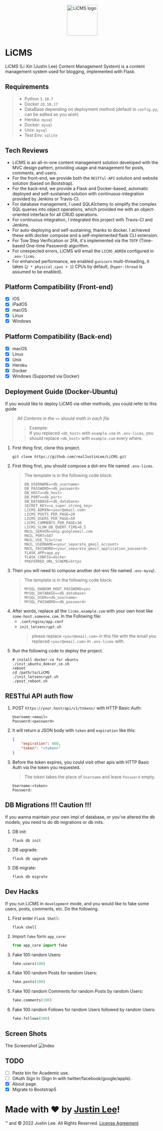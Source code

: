 <p align="center"><img width="100" src="app_core/static/img/logo.svg" alt="LiCMS logo"></p>

# LiCMS

LiCMS (Li Xin (Justin Lee) Content Management System) is a content management system used for blogging, implemented with
Flask.

## Requirements

> - Python `3.10.7`
> - Docker `20.10.17`
> - DataBase depending on deployment method (default in `config.py`, can be edited as you wish)
> - Heroku: `mysql`
> - Docker: `mysql`
> - Unix: `mysql`
> - Test Env: `sqlite`

## Tech Reviews

- LiCMS is an all-in-one content management solution developed with the MVC design pattern, providing usage and
  management for posts, comments, and users.
- For the front-end, we provide both the `RESTful-API` solution and website solution (based on Bootstrap).
- For the back-end, we provide a Flask and Docker-based, automatic deployed and self-sustained solution with
  continuous-integration provided by Jenkins or Travis-CI.
- For database management, I used SQLAlchemy to simplify the complex SQL queries into object operations, which provided
  me with an object-oriented interface for all CRUD operations.
- For continuous integration, I integrated this project with Travis-CI and Jenkins.
- For auto-deploying and self-sustaining, thanks to docker. I achieved these with docker compose and a self-implemented
  flask CLI extension.
- For Tow Step Verification or 2FA, it's implemented via the `TOTP` (Time-based One-time Password) algorithm.
- For unexpected errors, LiCMS will email the `LICMS_ADMIN` configured in `.env-licms`.
- For enhanced performance, we enabled `gunicorn` multi-threading, it takes (`2 * physical_cpus + 1`) CPUs by
  default, (`hyper-thread` is assumed to be enabled).

## Platform Compatibility (Front-end)

- [x] iOS
- [x] iPadOS
- [x] macOS
- [x] Linux
- [x] Windows

## Platform Compatibility (Back-end)

- [x] macOS
- [x] Linux
- [x] Unix
- [x] Heroku
- [x] Docker
- [x] Windows (Supported via Docker)

## Deployment Guide (Docker-Ubuntu)

If you would like to deploy LiCMS via other methods, you could refer to this guide

> *All Contents in the `<>` should math in each file*
> > Example:  
> > If you replaced `<db_host>` with `example.com` in `.env-licms`, you should replace `<db_host>` with `example.com`
> > every where.

1. First thing first, clone this project.
   ```shell script
   git clone https://github.com/realJustinLee/LiCMS.git
   ```
1. First thing first, you should compose a dot-env file named `.env-licms`.
   > The template is in the following code block:
   > ```text
   > DB_USERNAME=<db_username>
   > DB_PASSWORD=<db_password>
   > DB_HOST=<db_host>
   > DB_PORT=<db_port>
   > DB_DATABASE=<db_database>
   > SECRET_KEY=<a_super_strong_key>
   > LICMS_ADMIN=<your@email.com>
   > LICMS_POSTS_PER_PAGE=20
   > LICMS_USERS_PER_PAGE=50
   > LICMS_COMMENTS_PER_PAGE=30
   > LICMS_SLOW_DB_QUERY_TIME=0.5
   > MAIL_SERVER=smtp.googlemail.com
   > MAIL_PORT=587
   > MAIL_USE_TLS=true
   > MAIL_USERNAME=<your_separate_gmail_account>
   > MAIL_PASSWORD=<your_separate_gmail_application_password>
   > FLASK_APP=app.py
   > FLASK_CONFIG=docker
   > PREFERRED_URL_SCHEME=https
   > ```
1. Then you will need to compose another dot-env file named `.env-mysql`.
   > The template is in the following code block:
   > ```text
   > MYSQL_RANDOM_ROOT_PASSWORD=yes
   > MYSQL_DATABASE=<db_database>
   > MYSQL_USER=<db_username>
   > MYSQL_PASSWORD=<db_password>
   > ```
1. After words, replace all the `licms.example.com` with your own host like `some-host.someone.com`. In the Following
   file:
    - `.conf/nginx/app.conf`
    - `init_letsencrypt.sh`
      > please replace `<your@email.com>` in this file with the email you replaced `<your@email.com>` in `.env-licms`
      with.
1. Run the following code to deploy the project.
    ```shell
    # install docker-ce for ubuntu
    ./init_ubuntu_dokcer_ce.sh
    reboot
    cd /path/to/LiCMS
    ./init_letsencrypt.sh
    ./post_reboot.sh
    ```

## RESTful API auth flow

1. POST `https://your.host/api/v1/tokens/` with HTTP Basic Auth:
    ```text
    Username:<email>    
    Password:<password>
    ```
1. It will return a JSON body with `token` and `expiration` like this:
    ```json
    {
        "expiration": 600,
        "token": "<token>"
    }
    ```
1. Before the token expires, you could visit other apis with HTTP Basic Auth via the token you requested.
   > The token takes the place of `Username` and leave `Password` empty.
    ```text
    Username:<token>    
    Password:
    ```

## DB Migrations !!! Caution !!!

If you wanna maintain your own impl of database, or you've altered the db models, you need to do db migrations or db
inits.

1. DB init:
    ```shell
    flask db init
    ```
1. DB upgrade:
    ```shell
    flask db upgrade
    ```
1. DB migrate:
    ```shell
    flask db migrate
    ```

## Dev Hacks

If you run LiCMS in `development` mode, and you would like to fake some users, posts, comments, etc. Do the following.

1. First enter `Flask Shell`:
    ```shell script
    flask shell
    ```
1. Import `fake` form `app_core`:
    ```python
    from app_core import fake
    ```
1. Fake 100 random Users:
    ```python
    fake.users(100)
    ```
1. Fake 100 random Posts for random Users:
    ```python
    fake.posts(100)
    ```
1. Fake 100 random Comments for random Posts by random Users:
    ```python
    fake.comments(100)
    ```
1. Fake 100 random Follows for random Users followed by random Users:
    ```python
    fake.follows(100)
    ```

## Screen Shots

The Screenshot
![Index](screenshot/index.png)

## TODO

- [ ] Paste bin for Academic use.
- [ ] OAuth Sign In (Sign In with twitter/facebook/google/apple).
- [x] About page.
- [x] Migrate to Bootstrap5

# Made with ❤ by [Justin Lee](https://github.com/realJustinLee)!

™ and © 2022 Justin Lee. All Rights Reserved. [License Agreement](./LICENSE)
